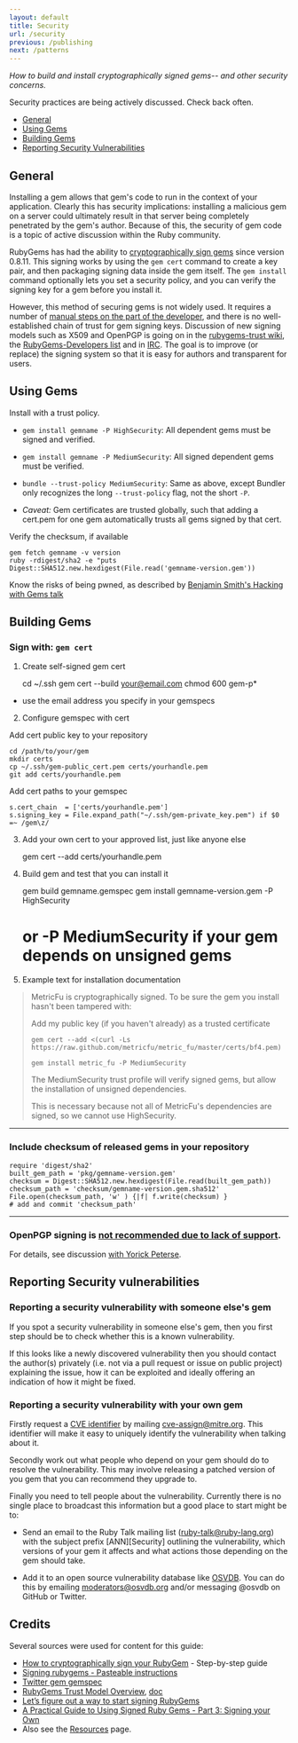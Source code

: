 ```yaml
---
layout: default
title: Security
url: /security
previous: /publishing
next: /patterns
---
```


<em class="t-gray">How to build and install cryptographically signed gems-- and other security concerns.</em>

Security practices are being actively discussed. Check back often.

* [General](#general)
* [Using Gems](#using-gems)
* [Building Gems](#building-gems)
* [Reporting Security Vulnerabilities](#reporting-security-vulnerabilities)

General
-------

Installing a gem allows that gem's code to run in the context of your
application. Clearly this has security implications: installing a malicious gem
on a server could ultimately result in that server being completely penetrated
by the gem's author. Because of this, the security of gem code is a topic of
active discussion within the Ruby community.

RubyGems has had the ability to [cryptographically sign
gems](http://docs.seattlerb.org/rubygems/Gem/Security.html) since version
0.8.11. This signing works by using the `gem cert` command to create a key
pair, and then packaging signing data inside the gem itself. The `gem install`
command optionally lets you set a security policy, and you can verify the
signing key for a gem before you install it.

However, this method of securing gems is not widely used. It requires a number
of [manual steps on the part of the developer](#building-gems), and there is no
well-established chain of trust for gem signing keys.  Discussion of new
signing models such as X509 and OpenPGP is going on in the [rubygems-trust
wiki](https://github.com/rubygems-trust/rubygems.org/wiki/_pages), the
[RubyGems-Developers
list](https://groups.google.com/d/msg/rubygems-developers/lnnGTlfsuYo/TLDcJ2RPSDoJ)
and in [IRC](irc://chat.freenode.net/#rubygems-trust). The goal is to improve
(or replace) the signing system so that it is easy for authors and transparent
for users.

Using Gems
-------

Install with a trust policy.

  * `gem install gemname -P HighSecurity`: All dependent gems must be signed
    and verified.

  * `gem install gemname -P MediumSecurity`: All signed dependent gems must be
    verified.

  * `bundle --trust-policy MediumSecurity`: Same as above, except Bundler only
    recognizes the long `--trust-policy` flag, not the short `-P`.

  * *Caveat:* Gem certificates are trusted globally, such that adding a
    cert.pem for one gem automatically trusts all gems signed by that cert.

Verify the checksum, if available

    gem fetch gemname -v version
    ruby -rdigest/sha2 -e "puts Digest::SHA512.new.hexdigest(File.read('gemname-version.gem'))

Know the risks of being pwned, as described by [Benjamin Smith's Hacking with Gems talk](http://lanyrd.com/2013/rulu/scgxzr/)

Building Gems
-------

### Sign with: `gem cert`

1) Create self-signed gem cert

    cd ~/.ssh
    gem cert --build your@email.com
    chmod 600 gem-p*

- use the email address you specify in your gemspecs

2) Configure gemspec with cert

Add cert public key to your repository

    cd /path/to/your/gem
    mkdir certs
    cp ~/.ssh/gem-public_cert.pem certs/yourhandle.pem
    git add certs/yourhandle.pem

Add cert paths to your gemspec

    s.cert_chain  = ['certs/yourhandle.pem']
    s.signing_key = File.expand_path("~/.ssh/gem-private_key.pem") if $0 =~ /gem\z/

3) Add your own cert to your approved list, just like anyone else

    gem cert --add certs/yourhandle.pem

4) Build gem and test that you can install it

    gem build gemname.gemspec
    gem install gemname-version.gem -P HighSecurity
    # or -P MediumSecurity if your gem depends on unsigned gems

5) Example text for installation documentation

> MetricFu is cryptographically signed. To be sure the gem you install hasn't been tampered with:
>
> Add my public key (if you haven't already) as a trusted certificate
>
> `gem cert --add <(curl -Ls https://raw.github.com/metricfu/metric_fu/master/certs/bf4.pem)`
>
> `gem install metric_fu -P MediumSecurity`
>
> The MediumSecurity trust profile will verify signed gems, but allow the installation of unsigned dependencies.
>
> This is necessary because not all of MetricFu's dependencies are signed, so we cannot use HighSecurity.

-------

### Include checksum of released gems in your repository

    require 'digest/sha2'
    built_gem_path = 'pkg/gemname-version.gem'
    checksum = Digest::SHA512.new.hexdigest(File.read(built_gem_path))
    checksum_path = 'checksum/gemname-version.gem.sha512'
    File.open(checksum_path, 'w' ) {|f| f.write(checksum) }
    # add and commit 'checksum_path'

-------

### OpenPGP signing is [not recommended due to lack of support](http://www.rubygems-openpgp-ca.org/blog/nobody-cares-about-signed-gems.html).

For details, see discussion [with Yorick
Peterse](https://github.com/rubygems/guides/pull/70#issuecomment-29007487).

Reporting Security vulnerabilities
-------


### Reporting a security vulnerability with someone else's gem

If you spot a security vulnerability in someone else's gem, then you
first step should be to check whether this is a known vulnerability.

If this looks like a newly discovered vulnerability then you should
contact the author(s) privately (i.e. not via a pull request or issue on public
project) explaining the issue, how it can be exploited and ideally offering an
indication of how it might be fixed.

### Reporting a security vulnerability with your own gem

Firstly request a [CVE
identifier](https://en.wikipedia.org/wiki/Common_Vulnerabilities_and_Exposures)
by mailing cve-assign@mitre.org. This identifier will make it easy to
uniquely identify the vulnerability when talking about it.

Secondly work out what people who depend on your gem should do to
resolve the vulnerability. This may involve releasing a patched version of you gem
that you can recommend they upgrade to.

Finally you need to tell people about the vulnerability. Currently there
is no single place to broadcast this information but a good place to
start might be to:

- Send an email to the Ruby Talk mailing list (ruby-talk@ruby-lang.org)
  with the subject prefix \[ANN]\[Security] outlining the vulnerability,
  which versions of your gem it affects and what actions those depending
  on the gem should take.

- Add it to an open source vulnerability database like
  [OSVDB](http://osvdb.org/). You can do this by emailing moderators@osvdb.org
  and/or messaging @osvdb on GitHub or Twitter.

Credits
-------

Several sources were used for content for this guide:

* [How to cryptographically sign your RubyGem](http://www.benjaminfleischer.com/2013/11/08/how-to-sign-your-rubygem-cert/) - Step-by-step guide
* [Signing rubygems - Pasteable instructions](http://developer.zendesk.com/blog/2013/02/03/signing-gems/)
* [Twitter gem gemspec](https://github.com/sferik/twitter/blob/master/twitter.gemspec)
* [RubyGems Trust Model Overview](https://github.com/rubygems-trust/rubygems.org/wiki/Overview), [doc](http://goo.gl/ybFIO)
* [Let’s figure out a way to start signing RubyGems](http://tonyarcieri.com/lets-figure-out-a-way-to-start-signing-rubygems)
* [A Practical Guide to Using Signed Ruby Gems - Part 3: Signing your Own](http://blog.meldium.com/home/2013/3/6/signing-gems-how-to)
* Also see the [Resources](/resources) page.
